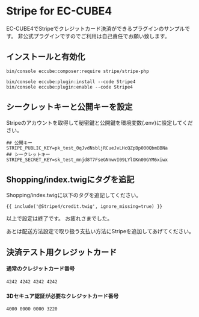 # Stripe for EC-CUBE4

EC-CUBE4でStripeでクレジットカード決済ができるプラグインのサンプルです。
非公式プラグインですのでご利用は自己責任でお願い致します。


## インストールと有効化

```
bin/console eccube:composer:require stripe/stripe-php

bin/console eccube:plugin:install --code Stripe4
bin/console eccube:plugin:enable --code Stripe4
```

## シークレットキーと公開キーを設定

Stripeのアカウントを取得して秘密鍵と公開鍵を環境変数(.env)に設定してください。

```
## 公開キー
STRIPE_PUBLIC_KEY=pk_test_0qJvdNsbljRCueJvLHcQZpBp000QbmBBNa
## シークレットキー
STRIPE_SECRET_KEY=sk_test_mnjd8T7FseGNnwvI09LYlOKn00GYM6xiwx
```

## Shopping/index.twigにタグを追記

Shopping/index.twigに以下のタグを追記してください。

```
{{ include('@Stripe4/credit.twig', ignore_missing=true) }}
```

以上で設定は終了です。
お疲れさまでした。


あとは配送方法設定で取り扱う支払い方法にStripeを追加してあげてください。

## 決済テスト用クレジットカード

#### 通常のクレジットカード番号
```
4242 4242 4242 4242
```

#### 3Dセキュア認証が必要なクレジットカード番号
```
4000 0000 0000 3220
```

